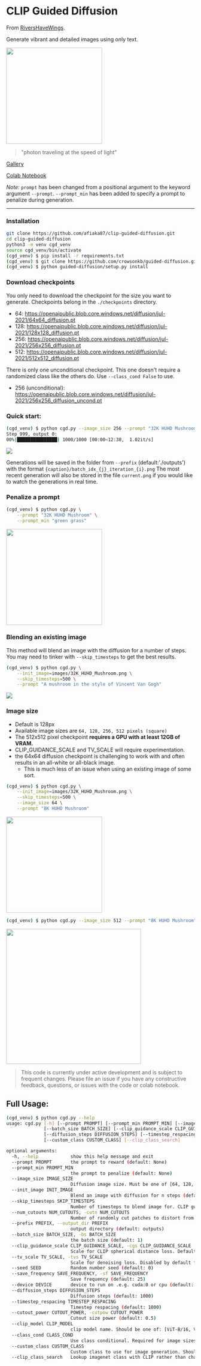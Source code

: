 # CLIP Guided Diffusion
From [RiversHaveWings](https://twitter.com/RiversHaveWings).

Generate vibrant and detailed images using only text.


<img src="/images/photon.png" width="256"></img>
> "photon traveling at the speed of light"

[Gallery](/images/README.md)

<a href="https://colab.research.google.com/github/afiaka87/clip-guided-diffusion/blob/main/cgd_clip_selected_class.ipynb">Colab Notebook</a>

_Note:_ `prompt` has been changed from a positional argument to the keyword argument `--prompt`.
`--prompt_min` has been added to specify a prompt to penalize during generation.

---

### Installation
```sh
git clone https://github.com/afiaka87/clip-guided-diffusion.git
cd clip-guided-diffusion
python3 -m venv cgd_venv
source cgd_venv/bin/activate
(cgd_venv) $ pip install -r requirements.txt
(cgd_venv) $ git clone https://github.com/crowsonkb/guided-diffusion.git
(cgd_venv) $ python guided-diffusion/setup.py install
```

### Download checkpoints

You only need to download the checkpoint for the size you want to generate.
Checkpoints belong in the `./checkpoints` directory.

- 64: https://openaipublic.blob.core.windows.net/diffusion/jul-2021/64x64_diffusion.pt
- 128: https://openaipublic.blob.core.windows.net/diffusion/jul-2021/128x128_diffusion.pt
- 256: https://openaipublic.blob.core.windows.net/diffusion/jul-2021/256x256_diffusion.pt
- 512: https://openaipublic.blob.core.windows.net/diffusion/jul-2021/512x512_diffusion.pt

There is only one unconditional checkpoint. This one doesn't require a randomized class like the others do. Use `--class_cond False` to use.
- 256 (unconditional):  https://openaipublic.blob.core.windows.net/diffusion/jul-2021/256x256_diffusion_uncond.pt

### Quick start:

```sh
(cgd_venv) $ python cgd.py --image_size 256 --prompt "32K HUHD Mushroom"
Step 999, output 0:
00%|███████████████| 1000/1000 [00:00<12:30,  1.02it/s]
```
![](/images/32K_HUHD_Mushroom.png?raw=true)

Generations will be saved in the folder from `--prefix` (default:'./outputs')
with the format `{caption}/batch_idx_{j}_iteration_{i}.png`
The most recent generation will also be stored in the file `current.png` if you would like to
watch the generations in real time.

### Penalize a prompt
```sh
(cgd_venv) $ python cgd.py \
    --prompt "32K HUHD Mushroom" \
    --prompt_min "green grass"
```
<img src="images/32K_HUHD_Mushroom_MIN_green_grass.png" width="256"></img>


### Blending an existing image

This method will blend an image with the diffusion for a number of steps. 
You may need to tinker with `--skip_timesteps` to get the best results.
```sh
(cgd_venv) $ python cgd.py \
    --init_image=images/32K_HUHD_Mushroom.png \
    --skip_timesteps=500 \
    --prompt "A mushroom in the style of Vincent Van Gogh"
```
![](images/a_mushroom_in_the_style_of_vangogh.png?raw=true)

### Image size
- Default is 128px
- Available image sizes are `64, 128, 256, 512 pixels (square)`
- The 512x512 pixel checkpoint **requires a GPU with at least 12GB of VRAM.**
- CLIP_GUIDANCE_SCALE and TV_SCALE will require experimentation.
- the 64x64 diffusion checkpoint is challenging to work with and often results in an all-white or all-black image.
  - This is much less of an issue when using an existing image of some sort.
```sh
(cgd_venv) $ python cgd.py \
    --init_image=images/32K_HUHD_Mushroom.png \
    --skip_timesteps=500 \
    --image_size 64 \
    --prompt "8K HUHD Mushroom"
```
<img src="images/32K_HUHD_Mushroom_64.png?raw=true" width="256"></img>

```sh
(cgd_venv) $ python cgd.py --image_size 512 --prompt "8K HUHD Mushroom"
  ```
<img src="images/32K_HUHD_Mushroom_512.png?raw=true" width="360"></img>


> This code is currently under active development and is subject to frequent changes. Please file an issue if you have any constructive feedback, questions, or issues with the code or colab notebook.

## Full Usage:

```sh
(cgd_venv) $ python cgd.py --help
usage: cgd.py [-h] [--prompt PROMPT] [--prompt_min PROMPT_MIN] [--image_size IMAGE_SIZE] [--init_image INIT_IMAGE] [--skip_timesteps SKIP_TIMESTEPS] [--num_cutouts NUM_CUTOUTS] [--prefix PREFIX]
              [--batch_size BATCH_SIZE] [--clip_guidance_scale CLIP_GUIDANCE_SCALE] [--tv_scale TV_SCALE] [--seed SEED] [--save_frequency SAVE_FREQUENCY] [--device DEVICE]
              [--diffusion_steps DIFFUSION_STEPS] [--timestep_respacing TIMESTEP_RESPACING] [--cutout_power CUTOUT_POWER] [--clip_model CLIP_MODEL] [--class_cond CLASS_COND]
              [--custom_class CUSTOM_CLASS] [--clip_class_search]

optional arguments:
  -h, --help            show this help message and exit
  --prompt PROMPT       the prompt to reward (default: None)
  --prompt_min PROMPT_MIN
                        the prompt to penalize (default: None)
  --image_size IMAGE_SIZE
                        Diffusion image size. Must be one of [64, 128, 256, 512]. (default: 128)
  --init_image INIT_IMAGE
                        Blend an image with diffusion for n steps (default: None)
  --skip_timesteps SKIP_TIMESTEPS
                        Number of timesteps to blend image for. CLIP guidance occurs after this. (default: 0)
  --num_cutouts NUM_CUTOUTS, -cutn NUM_CUTOUTS
                        Number of randomly cut patches to distort from diffusion. (default: 64)
  --prefix PREFIX, --output_dir PREFIX
                        output directory (default: outputs)
  --batch_size BATCH_SIZE, -bs BATCH_SIZE
                        the batch size (default: 1)
  --clip_guidance_scale CLIP_GUIDANCE_SCALE, -cgs CLIP_GUIDANCE_SCALE
                        Scale for CLIP spherical distance loss. Default value varies depending on image size. (default: 1500)
  --tv_scale TV_SCALE, -tvs TV_SCALE
                        Scale for denoising loss. Disabled by default for 64 and 128 (default: 150)
  --seed SEED           Random number seed (default: 0)
  --save_frequency SAVE_FREQUENCY, -sf SAVE_FREQUENCY
                        Save frequency (default: 25)
  --device DEVICE       device to run on .e.g. cuda:0 or cpu (default: None)
  --diffusion_steps DIFFUSION_STEPS
                        Diffusion steps (default: 1000)
  --timestep_respacing TIMESTEP_RESPACING
                        Timestep respacing (default: 1000)
  --cutout_power CUTOUT_POWER, -cutpow CUTOUT_POWER
                        Cutout size power (default: 0.5)
  --clip_model CLIP_MODEL
                        clip model name. Should be one of: [ViT-B/16, ViT-B/32, RN50, RN101, RN50x4, RN50x16] (default: ViT-B/32)
  --class_cond CLASS_COND
                        Use class conditional. Required for image sizes other than 256 (default: True)
  --custom_class CUSTOM_CLASS
                        Custom class to use for image generation. Should be one of: [0-999] (default: None)
  --clip_class_search   Lookup imagenet class with CLIP rather than changing them throughout run. Use `--clip_class_search` on its own to enable. (default: False)
```